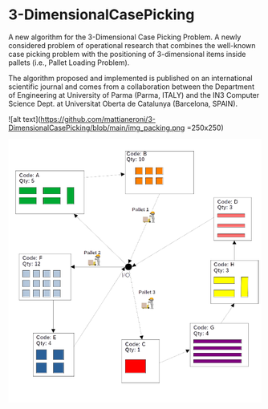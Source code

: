 # 3-DimensionalCasePicking

A new algorithm for the 3-Dimensional Case Picking Problem. A newly considered problem of operational research that combines the well-known case picking problem with the positioning of 3-dimensional items inside pallets (i.e., Pallet Loading Problem). 


The algorithm proposed and implemented is published on an international scientific journal and comes from a collaboration between the Department of Engineering at University of Parma (Parma, ITALY) and the IN3 Computer Science Dept. at Universitat Oberta de Catalunya (Barcelona, SPAIN).

![alt text](https://github.com/mattianeroni/3-DimensionalCasePicking/blob/main/img_packing.png  =250x250)

![alt text](https://github.com/mattianeroni/3-DimensionalCasePicking/blob/main/img_cws.png)
